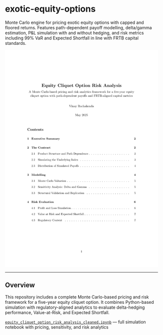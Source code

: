# exotic-equity-options

Monte Carlo engine for pricing exotic equity options with capped and floored returns. Features path-dependent payoff modelling, delta/gamma estimation, P&L simulation with and without hedging, and risk metrics including 99% VaR and Expected Shortfall in line with FRTB capital standards.

<p align="center">
  <img src="./cover_preview.png" alt="Cover Preview" width="600"/>
</p>

---

## Overview

This repository includes a complete Monte Carlo-based pricing and risk framework for a five-year equity cliquet option. It combines Python-based simulation with regulatory-aligned analytics to evaluate delta-hedging performance, Value-at-Risk, and Expected Shortfall.

[`equity_cliquet_option_risk_analysis_cleaned.ipynb`](./equity_cliquet_option_risk_analysis_cleaned.ipynb) — full simulation notebook with pricing, sensitivity, and risk analytics



